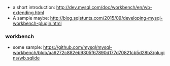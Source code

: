 * a short introduction: http://dev.mysql.com/doc/workbench/en/wb-extending.html
* A sample maybe: http://blog.sqlstunts.com/2015/09/developing-mysql-workbench-plugin.html

### workbench
* some sample:  https://github.com/mysql/mysql-workbench/blob/aa9272c882eb9305f67890d177d70821cb5d28b3/plugins/wb.sqlide
